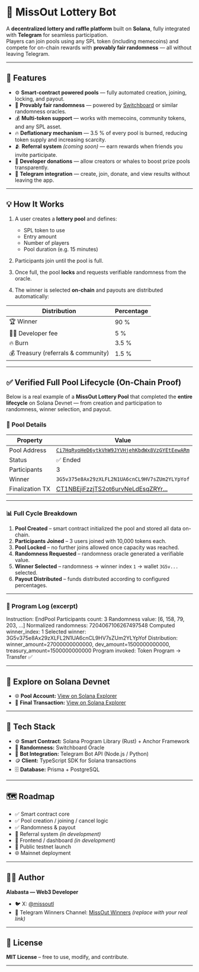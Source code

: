 # 🎲 MissOut Lottery Bot

A **decentralized lottery and raffle platform** built on **Solana**, fully integrated with **Telegram** for seamless participation.  
Players can join pools using any SPL token (including memecoins) and compete for on-chain rewards with **provably fair randomness** — all without leaving Telegram.

---

## 🚀 Features

- ⚙️ **Smart-contract powered pools** — fully automated creation, joining, locking, and payout.  
- 🎲 **Provably fair randomness** — powered by [Switchboard](https://switchboard.xyz) or similar randomness oracles.  
- 💰 **Multi-token support** — works with memecoins, community tokens, and any SPL asset.  
- 🔥 **Deflationary mechanism** — 3.5 % of every pool is burned, reducing token supply and increasing scarcity.  
- 🫂 **Referral system** *(coming soon)* — earn rewards when friends you invite participate.  
- 💎 **Developer donations** — allow creators or whales to boost prize pools transparently.  
- 📱 **Telegram integration** — create, join, donate, and view results without leaving the app.

---

## 💡 How It Works

1. A user creates a **lottery pool** and defines:
   - SPL token to use  
   - Entry amount  
   - Number of players  
   - Pool duration (e.g. 15 minutes)

2. Participants join until the pool is full.  
3. Once full, the pool **locks** and requests verifiable randomness from the oracle.  
4. The winner is selected **on-chain** and payouts are distributed automatically:

| Distribution | Percentage |
|-------------|------------|
| 🏆 Winner | 90 % |
| 👨‍💻 Developer fee | 5 % |
| 🔥 Burn | 3.5 % |
| 💰 Treasury (referrals & community) | 1.5 % |

---

## ✅ Verified Full Pool Lifecycle (On-Chain Proof)

Below is a real example of a **MissOut Lottery Pool** that completed the **entire lifecycle** on Solana Devnet — from creation and participation to randomness, winner selection, and payout.

### 📜 Pool Details

| Property | Value |
|----------|-------|
| Pool Address | [`Ci7HqRyoHeD6ytkVhW9JYVHjehKbdWx8VzGYEtEewARm`](https://explorer.solana.com/address/Ci7HqRyoHeD6ytkVhW9JYVHjehKbdWx8VzGYEtEewARm?cluster=devnet) |
| Status | ✅ Ended |
| Participants | 3 |
| Winner | `3G5v375e8Ax29zXLFL2N1UA6cnCL9HV7sZUm2YLYpYof` |
| Finalization TX | [CT1NBEjiFzzjTS2ot6urvNeLdEsqZRYr...](https://explorer.solana.com/tx/CT1NBEjiFzzjTS2ot6urvNeLdEsqZRYr?cluster=devnet) |

---

### 📊 Full Cycle Breakdown

1. **Pool Created** – smart contract initialized the pool and stored all data on-chain.  
2. **Participants Joined** – 3 users joined with 10,000 tokens each.  
3. **Pool Locked** – no further joins allowed once capacity was reached.  
4. **Randomness Requested** – randomness oracle generated a verifiable value.  
5. **Winner Selected** – randomness → winner index `1` → wallet `3G5v...` selected.  
6. **Payout Distributed** – funds distributed according to configured percentages.

---

### 🔎 Program Log (excerpt)

Instruction: EndPool
Participants count: 3
Randomness value: [6, 158, 79, 203, ...]
Normalized randomness: 7204067106267497548
Computed winner_index: 1
Selected winner: 3G5v375e8Ax29zXLFL2N1UA6cnCL9HV7sZUm2YLYpYof
Distribution: winner_amount=27000000000000, dev_amount=1500000000000, treasury_amount=1500000000000
Program invoked: Token Program -> Transfer ✅



---

## 🔗 Explore on Solana Devnet

- 🌐 **Pool Account:** [View on Solana Explorer](https://explorer.solana.com/address/Ci7HqRyoHeD6ytkVhW9JYVHjehKbdWx8VzGYEtEewARm?cluster=devnet)  
- 🧾 **Final Transaction:** [View on Solana Explorer](https://explorer.solana.com/tx/CT1NBEjiFzzjTS2ot6urvNeLdEsqZRYr?cluster=devnet)

---

## 🧱 Tech Stack

- ⚙️ **Smart Contract:** Solana Program Library (Rust) + Anchor Framework  
- 🔮 **Randomness:** Switchboard Oracle  
- 🤖 **Bot Integration:** Telegram Bot API (Node.js / Python)  
- 🪙 **Client:** TypeScript SDK for Solana transactions  
- 🗄️ **Database:** Prisma + PostgreSQL  

---

## 🗺️ Roadmap

- ✅ Smart contract core  
- ✅ Pool creation / joining / cancel logic  
- ✅ Randomness & payout  
- 🚧 Referral system *(in development)*  
- 🚧 Frontend / dashboard *(in development)*  
- 🧪 Public testnet launch  
- 🌐 Mainnet deployment  

---

## 👨‍💻 Author

**Alabasta — Web3 Developer**  
- 🐦 X: [@missoutl](https://x.com/missoutl)  
- 📢 Telegram Winners Channel: [MissOut Winners](https://t.me/your_winner_channel) *(replace with your real link)*

---

## 📜 License

**MIT License** – free to use, modify, and contribute.

---
